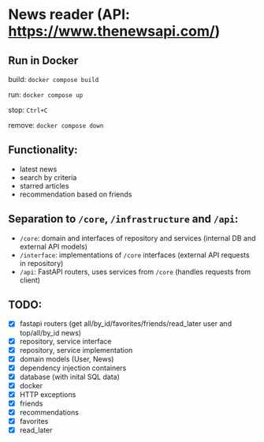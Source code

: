 # News reader (API: https://www.thenewsapi.com/)

## Run in Docker

build: `docker compose build`

run: `docker compose up`

stop: `Ctrl+C`

remove: `docker compose down`

## Functionality:
- latest news
- search by criteria
- starred articles
- recommendation based on friends

## Separation to `/core`, `/infrastructure` and `/api`:
- `/core`: domain and interfaces of repository and services (internal DB and external API models)
- `/interface`: implementations of `/core` interfaces (external API requests in repository)
- `/api`: FastAPI routers, uses services from `/core` (handles requests from client)

## TODO:
- [x] fastapi routers (get all/by_id/favorites/friends/read_later user and top/all/by_id news)
- [x] repository, service interface
- [x] repository, service implementation
- [x] domain models (User, News)
- [x] dependency injection containers
- [x] database (with inital SQL data)
- [x] docker
- [x] HTTP exceptions
- [x] friends
- [x] recommendations
- [x] favorites
- [x] read_later